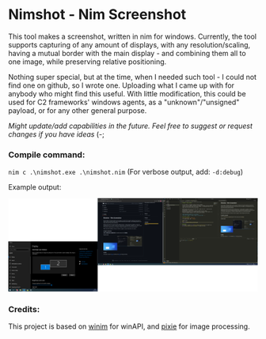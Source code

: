 # Nimshot - Nim Screenshot

This tool makes a screenshot, written in nim for windows.
Currently, the tool supports capturing of any amount of displays, with any resolution/scaling, having a mutual border with the main display - and combining them all to one image, while preserving relative positioning.

Nothing super special, but at the time, when I needed such tool - I could not find one on github, so I wrote one.
Uploading what I came up with for anybody who might find this useful.
With little modification, this could be used for C2 frameworks' windows agents, as a "unknown"/"unsigned" payload, or for any other general purpose.

*Might update/add capabilities in the future.*
*Feel free to suggest or request changes if you have ideas* (-;

### Compile command:
`nim c .\nimshot.exe .\nimshot.nim` 
(For verbose output, add: `-d:debug`)

Example output:

![alt text](images/combined_screenshot.png)

### Credits:
This project is based on [winim](https://github.com/khchen/winim) for winAPI, and [pixie](https://github.com/treeform/pixie) for image processing.